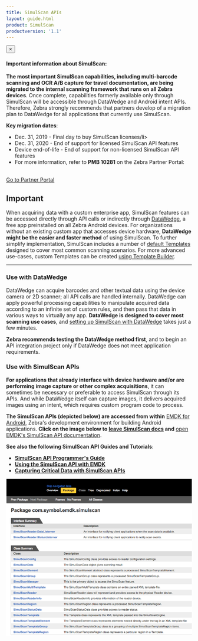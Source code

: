 ```yaml
---
title: SimulScan APIs
layout: guide.html
product: SimulScan
productversion: '1.1'
---
```


<div class="alert alert-danger alert-dismissible fade in" role="alert"> <button type="button" class="close" data-dismiss="alert" aria-label="Close"><span aria-hidden="true">×</span></button> <h4>Important information about SimulScan:</h4> <p><b>The most important SimulScan capabilities, including multi-barcode scanning and OCR A/B capture for travel documentation, are being migrated to the internal scanning framework that runs on all Zebra devices</b>. Once complete, capabilities formerly available only through SimulScan will be accessible through DataWedge and Android intent APIs. Therefore, Zebra strongly recommends that partners develop of a migration plan to DataWedge for all applications that currently use SimulScan.</p><p><b>Key migration dates</b>:
    </p><ul>
        <li>Dec. 31, 2019 - Final day to buy SimulScan licenses/li>
        <li>Dec. 31, 2020 - End of support for licensed SimulScan API features</li>
        <li>Device end-of-life - End of support for non-licensed SimulScan API features</li>
        <li>For more information, refer to <b>PMB 10281</b> on the Zebra Partner Portal:</li>
    </ul>
    <br>
    <a href="http://partnerportal.zebra.com" class="btn btn-danger">Go to Partner Portal</a> <br></div>



## Important
When acquiring data with a custom enterprise app, SimulScan features can be accessed directly through API calls or indirectly through [DataWedge](../../../../datawedge), a free app preinstalled on all Zebra Android devices. For organizations without an existing custom app that accesses device hardware, **DataWedge might be the easier and faster method** of using SimulScan. To further simplify implementation, SimulScan includes a number of [default Templates](../guide/setup/#usewithdatawedge) designed to cover most common scanning scenarios. For more advanced use-cases, custom Templates can be created [using Template Builder](../guide/templatebuilder/#usingtemplatebuilder)<!--or downloaded from Zebra's library of [Pre-built Templates](../templates). Downloaded Templates can be modified as needed using Template Builder-->. 

-----

### Use with DataWedge
DataWedge can acquire barcodes and other textual data using the device camera or 2D scanner; all API calls are handled internally. DataWedge can apply powerful processing capabilities to manipulate acquired data according to an infinite set of custom rules, and then pass that data in various ways to virtually any app. **DataWedge is designed to cover most scanning use cases**, and [setting up SimulScan with DataWedge](../guide/setup) takes just a few minutes. 

**Zebra recommends testing the DataWedge method first**, and to begin an API integration project only if DataWedge does not meet application requirements.

### Use with SimulScan APIs 
**For applications that already interface with device hardware and/or are performing image capture or other complex acquisitions**, it can sometimes be necessary or preferable to access SimulScan through its APIs. And while DataWedge itself can capture images, it delivers acquired images using an intent, which requires custom program code to process. 

**The SimulScan APIs (depicted below) are accessed from within** [EMDK for Android](../../../../emdk-for-android), Zebra's development environment for building Android applications. **Click on the image below to <u>leave SimulScan docs</u> and** [open EMDK's SimulScan API documentation](http://techdocs.zebra.com//emdk-for-android/6-0/api/reference/com/symbol/emdk/simulscan/package-summary.html).

**See also the following SimulScan API Guides and Tutorials**:

* **[SimulScan API Programmer's Guide](http://techdocs.zebra.com/emdk-for-android/6-3/guide/simulscan_guide/)**
* **[Using the SimulScan API with EMDK](http://techdocs.zebra.com/emdk-for-android/6-3/tutorial/tutSimulScanAPI/)**
* **[Capturing Critical Data with SimulScan APIs](http://techdocs.zebra.com/emdk-for-android/6-3/tutorial/tutSimulScanAPI/)**

[![img](apis.png)](http://techdocs.zebra.com//emdk-for-android/6-0/api/reference/com/symbol/emdk/simulscan/package-summary.html)

<!-- 
*[Licensing](../guide/license) is required for each device using one or more apps that access SimulScan through its APIs*. 
-->